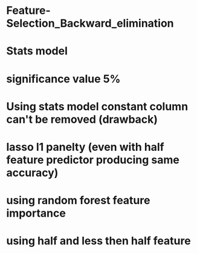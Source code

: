# Feature-Selection_Backward_elimination
# Stats model
# significance value 5%
# Using stats model constant column can't be removed (drawback)
# lasso l1 panelty (even with half feature predictor producing same accuracy)
# using random forest feature importance
# using half and less then half feature
